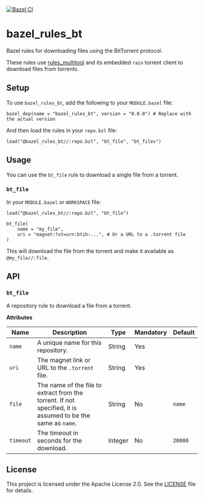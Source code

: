 [![Bazel CI](https://github.com/filmil/bazel_rules_bt/actions/workflows/main.yml/badge.svg)](https://github.com/filmil/bazel_rules_bt/actions/workflows/main.yml)

# bazel_rules_bt

Bazel rules for downloading files using the BitTorrent protocol.

These rules use [rules_multitool](https://github.com/filmil/rules_multitool) and its embedded `rain` torrent client to download files from torrents.

## Setup

To use `bazel_rules_bt`, add the following to your `MODULE.bazel` file:

```starlark
bazel_dep(name = "bazel_rules_bt", version = "0.0.0") # Replace with the actual version
```

And then load the rules in your `repo.bzl` file:

```starlark
load("@bazel_rules_bt//:repo.bzl", "bt_file", "bt_files")
```

## Usage

You can use the `bt_file` rule to download a single file from a torrent.

### `bt_file`

In your `MODULE.bazel` or `WORKSPACE` file:

```starlark
load("@bazel_rules_bt//:repo.bzl", "bt_file")

bt_file(
    name = "my_file",
    uri = "magnet:?xt=urn:btih:...", # Or a URL to a .torrent file
)
```

This will download the file from the torrent and make it available as `@my_file//:file`.

## API

### `bt_file`

A repository rule to download a file from a torrent.

**Attributes**

| Name      | Description                                                                 | Type   | Mandatory | Default |
|-----------|-----------------------------------------------------------------------------|--------|-----------|---------|
| `name`    | A unique name for this repository.                                          | String | Yes       |         |
| `uri`     | The magnet link or URL to the `.torrent` file.                              | String | Yes       |         |
| `file`    | The name of the file to extract from the torrent. If not specified, it is assumed to be the same as `name`. | String | No        | `name`  |
| `timeout` | The timeout in seconds for the download.                                    | Integer| No        | `20000`|

## License

This project is licensed under the Apache License 2.0. See the [LICENSE](LICENSE) file for details.
